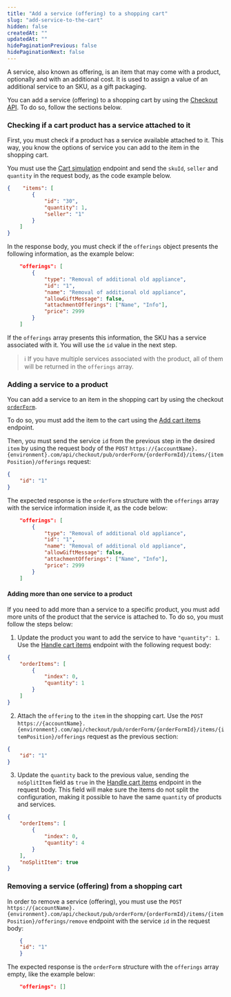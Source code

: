 ```yaml
---
title: "Add a service (offering) to a shopping cart"
slug: "add-service-to-the-cart"
hidden: false
createdAt: ""
updatedAt: ""
hidePaginationPrevious: false
hidePaginationNext: false
---
```


A service, also known as offering, is an item that may come with a product, optionally and with an additional cost. It is used to assign a value of an additional service to an SKU, as a gift packaging.

You can add a service (offering) to a shopping cart by using the [Checkout API](https://developers.vtex.com/docs/api-reference/checkout-api). To do so, follow the sections below.

### Checking if a cart product has a service attached to it

First, you must check if a product has a service available attached to it. This way, you know the options of service you can add to the item in the shopping cart.

You must use the [Cart simulation](https://developers.vtex.com/docs/api-reference/checkout-api#post-/api/checkout/pub/orderForms/simulation?endpoint=post-/api/checkout/pub/orderForms/simulation) endpoint and send the `skuId`, `seller` and `quantity` in the request body, as the code example below.

```json
{    "items": [
        {
            "id": "30",
            "quantity": 1,
            "seller": "1"
        }
    ]
}
```

In the response body, you must check if the `offerings` object presents the following information, as the example below:

```json
    "offerings": [
        {
            "type": "Removal of additional old appliance",
            "id": "1",
            "name": "Removal of additional old appliance",
            "allowGiftMessage": false,
            "attachmentOfferings": ["Name", "Info"],
            "price": 2999
        }
    ]
```

If the `offerings` array presents this information, the SKU has a service associated with it. You will use the `id` value in the next step.

>ℹ️ If you have multiple services associated with the product, all of them will be returned in the `offerings` array.

### Adding a service to a product

You can add a service to an item in the shopping cart by using the checkout [`orderForm`](https://developers.vtex.com/docs/guides/orderform-fields).

To do so, you must add the item to the cart using the [Add cart items](https://developers.vtex.com/docs/api-reference/checkout-api#post-/api/checkout/pub/orderForm/-orderFormId-/items) endpoint.

Then, you must send the service `id` from the previous step in the desired `item` by using the request body of the
`POST` `https://{accountName}.{environment}.com/api/checkout/pub/orderForm/{orderFormId}/items/{itemPosition}/offerings` request:

```json
{
    "id": "1"
}
```

The expected response is the `orderForm` structure with the `offerings` array with the service information inside it, as the code below:

```json
    "offerings": [
        {
            "type": "Removal of additional old appliance",
            "id": "1",
            "name": "Removal of additional old appliance",
            "allowGiftMessage": false,
            "attachmentOfferings": ["Name", "Info"],
            "price": 2999
        }
    ]
```

#### Adding more than one service to a product

If you need to add more than a service to a specific product, you must add more units of the product that the service is attached to. To do so, you must follow the steps below:

1. Update the product you want to add the service to have `"quantity": 1`. Use the  [Handle cart items](https://developers.vtex.com/docs/api-reference/checkout-api#patch-/api/checkout/pub/orderForm/-orderFormId-/items?endpoint=patch-/api/checkout/pub/orderForm/-orderFormId-/items) endpoint with the  following request body:
```json
{    
    "orderItems": [
        {
            "index": 0,
            "quantity": 1
        }
    ]
}
```
2. Attach the `offering` to the `item` in the shopping cart. Use the `POST` `https://{accountName}.{environment}.com/api/checkout/pub/orderForm/{orderFormId}/items/{itemPosition}/offerings` request as the previous section:

```json
{
    "id": "1"
}
```
3. Update the `quantity` back to the previous value, sending the `noSplitItem` field as `true` in the [Handle cart items](https://developers.vtex.com/docs/api-reference/checkout-api#patch-/api/checkout/pub/orderForm/-orderFormId-/items?endpoint=patch-/api/checkout/pub/orderForm/-orderFormId-/items) endpoint in the request body. This field will make sure the items do not split the configuration, making it possible to have the same `quantity` of products and services.
```json
{    
    "orderItems": [
        {
            "index": 0,
            "quantity": 4
        }
    ],
    "noSplitItem": true
}
```

### Removing a service (offering) from a shopping cart

In order to remove a service (offering), you must use the `POST` `https://{accountName}.{environment}.com/api/checkout/pub/orderForm/{orderFormId}/items/{itemPosition}/offerings/remove` endpoint with the service `id` in the request body:

```json
    {
    "id": "1" 
    }
```

The expected response is the `orderForm` structure with the `offerings` array empty, like the example below:

```json
    "offerings": []
```
